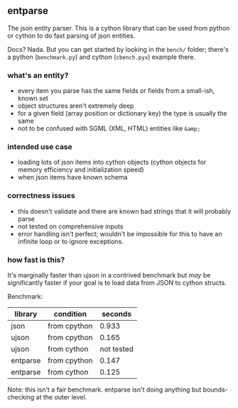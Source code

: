 ## entparse

The json entity parser. This is a cython library that can be used from python or cython to do fast parsing of json entities.

Docs? Nada. But you can get started by looking in the `bench/` folder; there's a python (`benchmark.py`) and cython (`cbench.pyx`) example there.

### what's an entity?

* every item you parse has the same fields or fields from a small-ish, known set
* object structures aren't extremely deep
* for a given field (array position or dictionary key) the type is usually the same
* not to be confused with SGML (XML, HTML) entities like `&amp;`

### intended use case

* loading lots of json items into cython objects (cython objects for memory efficiency and initialization speed)
* when json items have known schema

### correctness issues

* this doesn't validate and there are known bad strings that it will probably parse
* not tested on comprehensive inputs
* error handling isn't perfect; wouldn't be impossible for this to have an infinite loop or to ignore exceptions.

### how fast is this?

It's marginally faster than ujson in a contrived benchmark but *may* be significantly faster if your goal is to load data from JSON to cython structs.

Benchmark:

library | condition | seconds
---|---|---
json | from cpython | 0.933
ujson | from cpython | 0.165
ujson | from cython | not tested
entparse | from cpython | 0.147
entparse | from cython | 0.125

Note: this isn't a fair benchmark. entparse isn't doing anything but bounds-checking at the outer level.
